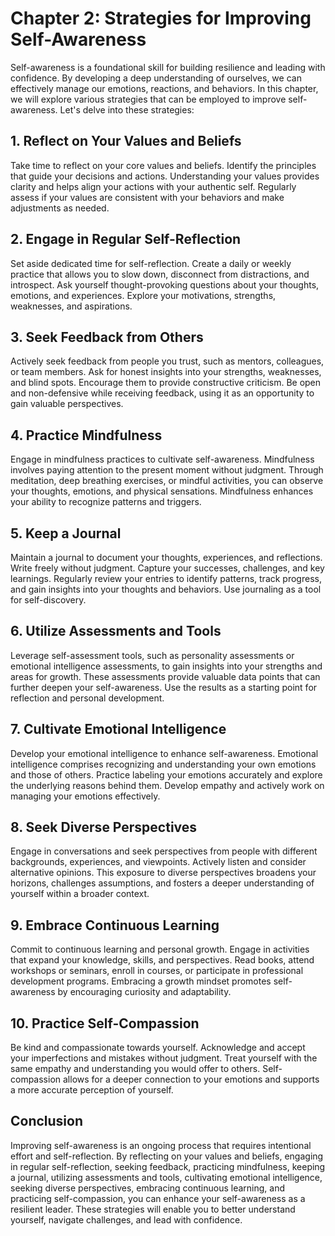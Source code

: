 Chapter 2: Strategies for Improving Self-Awareness
==================================================

Self-awareness is a foundational skill for building resilience and leading with confidence. By developing a deep understanding of ourselves, we can effectively manage our emotions, reactions, and behaviors. In this chapter, we will explore various strategies that can be employed to improve self-awareness. Let's delve into these strategies:

**1. Reflect on Your Values and Beliefs**
-----------------------------------------

Take time to reflect on your core values and beliefs. Identify the principles that guide your decisions and actions. Understanding your values provides clarity and helps align your actions with your authentic self. Regularly assess if your values are consistent with your behaviors and make adjustments as needed.

**2. Engage in Regular Self-Reflection**
----------------------------------------

Set aside dedicated time for self-reflection. Create a daily or weekly practice that allows you to slow down, disconnect from distractions, and introspect. Ask yourself thought-provoking questions about your thoughts, emotions, and experiences. Explore your motivations, strengths, weaknesses, and aspirations.

**3. Seek Feedback from Others**
--------------------------------

Actively seek feedback from people you trust, such as mentors, colleagues, or team members. Ask for honest insights into your strengths, weaknesses, and blind spots. Encourage them to provide constructive criticism. Be open and non-defensive while receiving feedback, using it as an opportunity to gain valuable perspectives.

**4. Practice Mindfulness**
---------------------------

Engage in mindfulness practices to cultivate self-awareness. Mindfulness involves paying attention to the present moment without judgment. Through meditation, deep breathing exercises, or mindful activities, you can observe your thoughts, emotions, and physical sensations. Mindfulness enhances your ability to recognize patterns and triggers.

**5. Keep a Journal**
---------------------

Maintain a journal to document your thoughts, experiences, and reflections. Write freely without judgment. Capture your successes, challenges, and key learnings. Regularly review your entries to identify patterns, track progress, and gain insights into your thoughts and behaviors. Use journaling as a tool for self-discovery.

**6. Utilize Assessments and Tools**
------------------------------------

Leverage self-assessment tools, such as personality assessments or emotional intelligence assessments, to gain insights into your strengths and areas for growth. These assessments provide valuable data points that can further deepen your self-awareness. Use the results as a starting point for reflection and personal development.

**7. Cultivate Emotional Intelligence**
---------------------------------------

Develop your emotional intelligence to enhance self-awareness. Emotional intelligence comprises recognizing and understanding your own emotions and those of others. Practice labeling your emotions accurately and explore the underlying reasons behind them. Develop empathy and actively work on managing your emotions effectively.

**8. Seek Diverse Perspectives**
--------------------------------

Engage in conversations and seek perspectives from people with different backgrounds, experiences, and viewpoints. Actively listen and consider alternative opinions. This exposure to diverse perspectives broadens your horizons, challenges assumptions, and fosters a deeper understanding of yourself within a broader context.

**9. Embrace Continuous Learning**
----------------------------------

Commit to continuous learning and personal growth. Engage in activities that expand your knowledge, skills, and perspectives. Read books, attend workshops or seminars, enroll in courses, or participate in professional development programs. Embracing a growth mindset promotes self-awareness by encouraging curiosity and adaptability.

**10. Practice Self-Compassion**
--------------------------------

Be kind and compassionate towards yourself. Acknowledge and accept your imperfections and mistakes without judgment. Treat yourself with the same empathy and understanding you would offer to others. Self-compassion allows for a deeper connection to your emotions and supports a more accurate perception of yourself.

Conclusion
----------

Improving self-awareness is an ongoing process that requires intentional effort and self-reflection. By reflecting on your values and beliefs, engaging in regular self-reflection, seeking feedback, practicing mindfulness, keeping a journal, utilizing assessments and tools, cultivating emotional intelligence, seeking diverse perspectives, embracing continuous learning, and practicing self-compassion, you can enhance your self-awareness as a resilient leader. These strategies will enable you to better understand yourself, navigate challenges, and lead with confidence.
